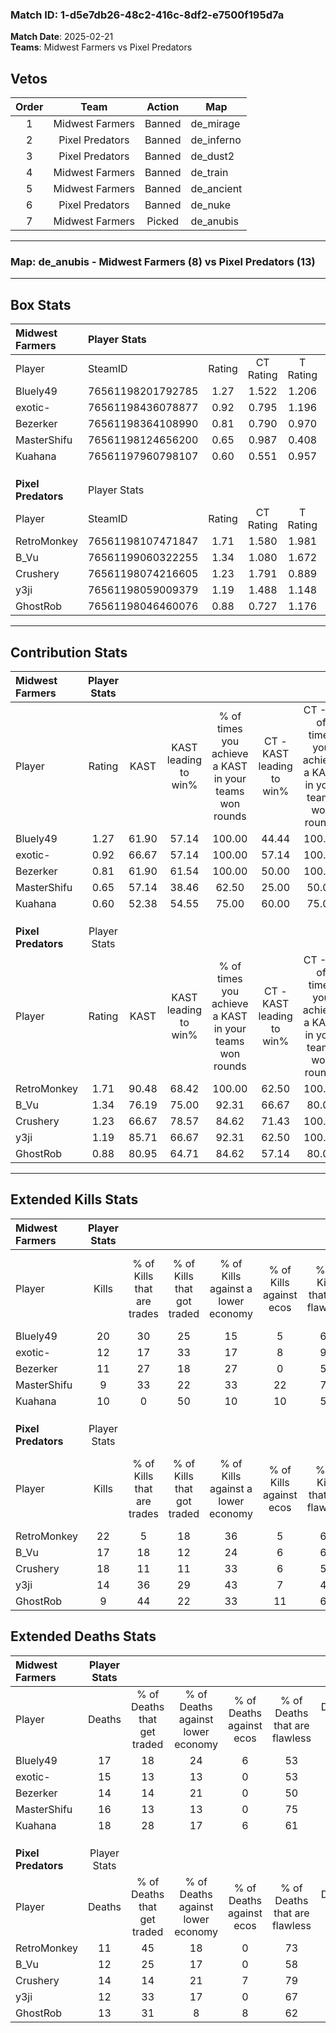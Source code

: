 ### Match ID: 1-d5e7db26-48c2-416c-8df2-e7500f195d7a  
**Match Date**: 2025-02-21  
**Teams**: Midwest Farmers vs Pixel Predators  

## Vetos  

| Order | Team | Action | Map |
| :---: | :--: | :----: | --- |
| 1 | Midwest Farmers | Banned | de_mirage |
| 2 | Pixel Predators | Banned | de_inferno |
| 3 | Pixel Predators | Banned | de_dust2 |
| 4 | Midwest Farmers | Banned | de_train |
| 5 | Midwest Farmers | Banned | de_ancient |
| 6 | Pixel Predators | Banned | de_nuke |
| 7 | Midwest Farmers | Picked | de_anubis |

---  

### **Map**: de_anubis - Midwest Farmers (8) vs Pixel Predators (13)  
---  

## Box Stats  

| **Midwest Farmers** | Player Stats      |        |           |          |       |       |       |         |        |      |     |
| :- | :- | :-: | :-: | :-: | :-: | :-: | :-: | :-: | :-: | :-: | :-: |
| Player              | SteamID           | Rating | CT Rating | T Rating | KAST  |  ADR  | Kills | Assists | Deaths | K/D  | HS% |
| Bluely49            | 76561198201792785 |  1.27  |   1.522   |  1.206   | 61.90 | 106.5 |  20   |    6    |   17   | 1.18 | 45  |
| exotic-             | 76561198436078877 |  0.92  |   0.795   |  1.196   | 66.67 | 76.6  |  12   |    2    |   15   | 0.80 | 58  |
| Bezerker            | 76561198364108990 |  0.81  |   0.790   |  0.970   | 61.90 | 61.4  |  11   |    1    |   14   | 0.79 | 27  |
| MasterShifu         | 76561198124656200 |  0.65  |   0.987   |  0.408   | 57.14 | 56.9  |   9   |    6    |   16   | 0.56 | 33  |
| Kuahana             | 76561197960798107 |  0.60  |   0.551   |  0.957   | 52.38 | 60.9  |  10   |    1    |   18   | 0.56 | 30  |
|                     |                   |        |           |          |       |       |       |         |        |      |     |
|                     |                   |        |           |          |       |       |       |         |        |      |     |
|                     |                   |        |           |          |       |       |       |         |        |      |     |
| **Pixel Predators** | Player Stats      |        |           |          |       |       |       |         |        |      |     |
| Player              | SteamID           | Rating | CT Rating | T Rating | KAST  |  ADR  | Kills | Assists | Deaths | K/D  | HS% |
| RetroMonkey         | 76561198107471847 |  1.71  |   1.580   |  1.981   | 90.48 | 107.7 |  22   |    3    |   11   | 2.00 | 31  |
| B_Vu                | 76561199060322255 |  1.34  |   1.080   |  1.672   | 76.19 | 89.3  |  17   |    9    |   12   | 1.42 | 58  |
| Crushery            | 76561198074216605 |  1.23  |   1.791   |  0.889   | 66.67 | 86.6  |  18   |    3    |   14   | 1.29 | 55  |
| y3ji                | 76561198059009379 |  1.19  |   1.488   |  1.148   | 85.71 | 64.2  |  14   |    5    |   12   | 1.17 | 50  |
| GhostRob            | 76561198046460076 |  0.88  |   0.727   |  1.176   | 80.95 | 51.6  |   9   |    5    |   13   | 0.69 | 44  |
---  

## Contribution Stats  

| **Midwest Farmers** | Player Stats |       |                      |                                                        |                           |                                                             |                          |                                                            |
| :- | :-: | :-: | :-: | :-: | :-: | :-: | :-: | :-: |
| Player              |    Rating    | KAST  | KAST leading to win% | % of times you achieve a KAST in your teams won rounds | CT - KAST leading to win% | CT - % of times you achieve a KAST in your teams won rounds | T - KAST leading to win% | T - % of times you achieve a KAST in your teams won rounds |
| Bluely49            |     1.27     | 61.90 |        57.14         |                         100.00                         |           44.44           |                           100.00                            |          80.00           |                           100.00                           |
| exotic-             |     0.92     | 66.67 |        57.14         |                         100.00                         |           57.14           |                           100.00                            |          57.14           |                           100.00                           |
| Bezerker            |     0.81     | 61.90 |        61.54         |                         100.00                         |           50.00           |                           100.00                            |          80.00           |                           100.00                           |
| MasterShifu         |     0.65     | 57.14 |        38.46         |                         62.50                          |           25.00           |                            50.00                            |          60.00           |                           75.00                            |
| Kuahana             |     0.60     | 52.38 |        54.55         |                         75.00                          |           60.00           |                            75.00                            |          50.00           |                           75.00                            |
|                     |              |       |                      |                                                        |                           |                                                             |                          |                                                            |
|                     |              |       |                      |                                                        |                           |                                                             |                          |                                                            |
|                     |              |       |                      |                                                        |                           |                                                             |                          |                                                            |
| **Pixel Predators** | Player Stats |       |                      |                                                        |                           |                                                             |                          |                                                            |
| Player              |    Rating    | KAST  | KAST leading to win% | % of times you achieve a KAST in your teams won rounds | CT - KAST leading to win% | CT - % of times you achieve a KAST in your teams won rounds | T - KAST leading to win% | T - % of times you achieve a KAST in your teams won rounds |
| RetroMonkey         |     1.71     | 90.48 |        68.42         |                         100.00                         |           62.50           |                           100.00                            |          72.73           |                           100.00                           |
| B_Vu                |     1.34     | 76.19 |        75.00         |                         92.31                          |           66.67           |                            80.00                            |          80.00           |                           100.00                           |
| Crushery            |     1.23     | 66.67 |        78.57         |                         84.62                          |           71.43           |                           100.00                            |          85.71           |                           75.00                            |
| y3ji                |     1.19     | 85.71 |        66.67         |                         92.31                          |           62.50           |                           100.00                            |          70.00           |                           87.50                            |
| GhostRob            |     0.88     | 80.95 |        64.71         |                         84.62                          |           57.14           |                            80.00                            |          70.00           |                           87.50                            |
---  

## Extended Kills Stats  

| **Midwest Farmers** | Player Stats |                            |                            |                                    |                         |                              |                                 |                                       |                    |           |
| :- | :-: | :-: | :-: | :-: | :-: | :-: | :-: | :-: | :-: | :-: |
| Player              |    Kills     | % of Kills that are trades | % of Kills that got traded | % of Kills against a lower economy | % of Kills against ecos | % of Kills that are flawless | % of Kills that are close duels | % of Kills that are assisted by flash | Pistol Round Kills | AWP Kills |
| Bluely49            |      20      |             30             |             25             |                 15                 |            5            |              60              |                0                |                   0                   |         0          |     4     |
| exotic-             |      12      |             17             |             33             |                 17                 |            8            |              92              |                0                |                   0                   |         0          |     1     |
| Bezerker            |      11      |             27             |             18             |                 27                 |            0            |              55              |               18                |                   0                   |         1          |     3     |
| MasterShifu         |      9       |             33             |             22             |                 33                 |           22            |              78              |                0                |                   0                   |         0          |     1     |
| Kuahana             |      10      |             0              |             50             |                 10                 |           10            |              50              |               30                |                  10                   |         0          |     1     |
|                     |              |                            |                            |                                    |                         |                              |                                 |                                       |                    |           |
|                     |              |                            |                            |                                    |                         |                              |                                 |                                       |                    |           |
|                     |              |                            |                            |                                    |                         |                              |                                 |                                       |                    |           |
| **Pixel Predators** | Player Stats |                            |                            |                                    |                         |                              |                                 |                                       |                    |           |
| Player              |    Kills     | % of Kills that are trades | % of Kills that got traded | % of Kills against a lower economy | % of Kills against ecos | % of Kills that are flawless | % of Kills that are close duels | % of Kills that are assisted by flash | Pistol Round Kills | AWP Kills |
| RetroMonkey         |      22      |             5              |             18             |                 36                 |            5            |              64              |                9                |                   9                   |         8          |     0     |
| B_Vu                |      17      |             18             |             12             |                 24                 |            6            |              65              |                6                |                   0                   |         0          |     1     |
| Crushery            |      18      |             11             |             11             |                 33                 |            6            |              56              |               11                |                   6                   |         1          |     1     |
| y3ji                |      14      |             36             |             29             |                 43                 |            7            |              43              |                7                |                   0                   |         0          |     1     |
| GhostRob            |      9       |             44             |             22             |                 33                 |           11            |              67              |                0                |                   0                   |         0          |     0     |
## Extended Deaths Stats  

| **Midwest Farmers** | Player Stats |                             |                                   |                          |                               |                            |                           |               |
| :- | :-: | :-: | :-: | :-: | :-: | :-: | :-: | :-: |
| Player              |    Deaths    | % of Deaths that get traded | % of Deaths against lower economy | % of Deaths against ecos | % of Deaths that are flawless | % of Deaths that are close | % of Deaths while blinded | Deaths to AWP |
| Bluely49            |      17      |             18              |                24                 |            6             |              53               |             12             |            12             |       2       |
| exotic-             |      15      |             13              |                13                 |            0             |              53               |             7              |             0             |       2       |
| Bezerker            |      14      |             14              |                21                 |            0             |              50               |             7              |             0             |       2       |
| MasterShifu         |      16      |             13              |                13                 |            0             |              75               |             6              |             0             |       2       |
| Kuahana             |      18      |             28              |                17                 |            6             |              61               |             6              |             6             |       1       |
|                     |              |                             |                                   |                          |                               |                            |                           |               |
|                     |              |                             |                                   |                          |                               |                            |                           |               |
|                     |              |                             |                                   |                          |                               |                            |                           |               |
| **Pixel Predators** | Player Stats |                             |                                   |                          |                               |                            |                           |               |
| Player              |    Deaths    | % of Deaths that get traded | % of Deaths against lower economy | % of Deaths against ecos | % of Deaths that are flawless | % of Deaths that are close | % of Deaths while blinded | Deaths to AWP |
| RetroMonkey         |      11      |             45              |                18                 |            0             |              73               |             9              |             0             |       0       |
| B_Vu                |      12      |             25              |                17                 |            0             |              58               |             0              |             0             |       0       |
| Crushery            |      14      |             14              |                21                 |            7             |              79               |             14             |             0             |       0       |
| y3ji                |      12      |             33              |                17                 |            0             |              67               |             0              |             0             |       0       |
| GhostRob            |      13      |             31              |                 8                 |            8             |              62               |             15             |             8             |       1       |
